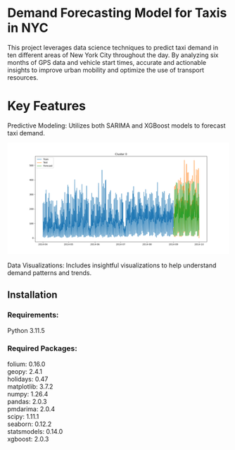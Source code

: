 # Demand Forecasting Model for Taxis in NYC

This project leverages data science techniques to predict taxi demand in ten different areas of New York City throughout the day. By analyzing six months of GPS data and vehicle start times, accurate and actionable insights to improve urban mobility and optimize the use of transport resources.

# Key Features
Predictive Modeling: Utilizes both SARIMA and XGBoost models to forecast taxi demand.

![Prediction Results](https://github.com/ls-schwnstr/demand_forecasting_model/blob/main/Model_Training/plots/cluster_0_plot.png)

Data Visualizations: Includes insightful visualizations to help understand demand patterns and trends.



## Installation

### Requirements: 
Python 3.11.5

### Required Packages:
folium: 0.16.0  
geopy: 2.4.1  
holidays: 0.47  
matplotlib: 3.7.2  
numpy: 1.26.4  
pandas: 2.0.3  
pmdarima: 2.0.4  
scipy: 1.11.1  
seaborn: 0.12.2  
statsmodels: 0.14.0  
xgboost: 2.0.3  
